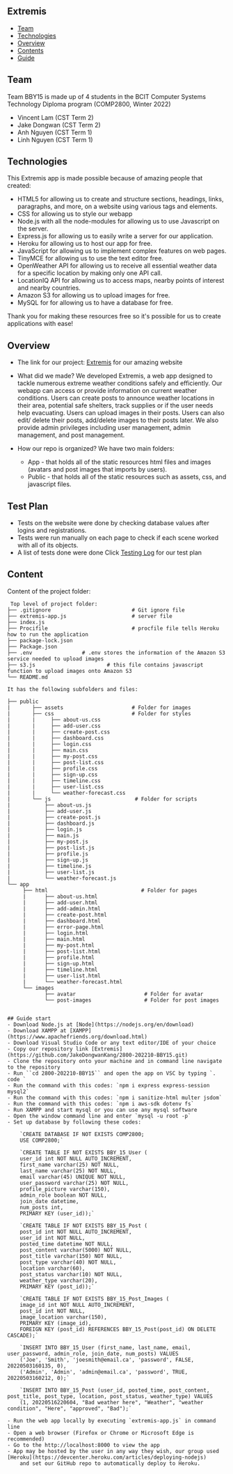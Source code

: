 ## Extremis

* [Team](#team)
* [Technologies](#technologies)
* [Overview](#overview)
* [Contents](#content)
* [Guide](#guide)

## Team 
Team BBY15 is made up of 4 students in the BCIT Computer Systems Technology Diploma program (COMP2800, Winter 2022)
- Vincent Lam (CST Term 2)
- Jake Dongwan (CST Term 2)
- Anh Nguyen (CST Term 1)
- Linh Nguyen (CST Term 1)
	
## Technologies
This Extremis app is made possible because of amazing people that created:
* HTML5 for allowing us to create and structure sections, headings, links, paragraphs, and more, on a website using various tags and elements.
* CSS for allowing us to style our webapp
* Node.js with all the node-modules for allowing us to use Javascript on the server.
* Express.js for allowing us to easily write a server for our application.
* Heroku for allowing us to host our app for free.
* JavaScript for allowing us to implement complex features on web pages.
* TinyMCE for allowing us to use the text editor free.
* OpenWeather API for allowing us to receive all essential weather data for a specific location by making only one API call.
* LocationIQ API for allowing us to access maps, nearby points of interest and nearby countries.
* Amazon S3 for allowing us to upload images for free.
* MySQL for for allowing us to have a database for free.

Thank you for making these resources free so it's possible for us to create applications with ease!

## Overview
- The link for our project: [Extremis](https://extremis-bby15.herokuapp.com) for our amazing website
- What did we made?
    We developed Extremis, a web app designed to tackle numerous extreme weather conditions safely and efficiently.
    Our webapp can access or provide information on current weather conditions. 
    Users can create posts to announce weather locations in their area, potential safe shelters, track supplies or if the user needs help evacuating.
    Users can upload images in their posts. Users can also edit/ delete their posts, add/delete images to their posts later. 
    We also provide admin privileges including user management, admin management, and post management.

- How our repo is organized?
We have two main folders: 
    * App - that holds all of the static resources html files and images (avatars and post images that imports by users).
    * Public - that holds all of the static resources such as assets, css, and javascript files.

## Test Plan
* Tests on the website were done by checking database values after logins and registrations.
* Tests were run manually on each page to check if each scene worked with all of its objects.
* A list of tests done were done
Click [Testing Log](https://docs.google.com/spreadsheets/d/1onjpp5LQvqqrM0Xsta7xTYl7vPLh-7MX15hi9F9XHmE/edit#gid=394496370) for our test plan


## Content
Content of the project folder:

```
 Top level of project folder: 
├── .gitignore                          # Git ignore file
├── extremis-app.js                     # server file
├── index.js                 
├── Procifile                           # procfile file tells Heroku how to run the application
├── package-lock.json
├── Package.json 
├── .env				# .env stores the information of the Amazon S3 service needed to upload images
├── s3.js            			# this file contains javascript function to upload images onto Amazon S3
└── README.md               

It has the following subfolders and files:

├── public
|       ├── assets                      # Folder for images
|       ├── css                         # Folder for styles 
|       |     ├── about-us.css
|       |     ├── add-user.css              
|       |     ├── create-post.css            
|       |     ├── dashboard.css              
|       |     ├── login.css               
|       |     ├── main.css
|       |     ├── my-post.css
|       |     ├── post-list.css             
|       |     ├── profile.css        
|       |     ├── sign-up.css             
|       |     ├── timeline.css              
|       |     ├── user-list.css
|       |     └── weather-forecast.css                        
|       └── js                           # Folder for scripts
|           ├── about-us.js
|           ├── add-user.js               
|           ├── create-post.js            
|           ├── dashboard.js                 
|           ├── login.js               
|           ├── main.js
|           ├── my-post.js
|           ├── post-list.js             
|           ├── profile.js           
|           ├── sign-up.js              
|           ├── timeline.js              
|           ├── user-list.js
|           └── weather-forecast.js
└── app
     ├── html                              # Folder for pages  
     |      ├── about-us.html
     |      ├── add-user.html 
     |      ├── add-admin.html             
     |      ├── create-post.html            
     |      ├── dashboard.html                 
     |      ├── error-page.html   
     |      ├── login.html               
     |      ├── main.html
     |      ├── my-post.html
     |      ├── post-list.html             
     |      ├── profile.html           
     |      ├── sign-up.html              
     |      ├── timeline.html              
     |      ├── user-list.html
     |      └── weather-forecast.html                          
     └── images 
            ├── avatar                      # Folder for avatar    
            └── post-images                 # Folder for post images       


## Guide start
- Download Node.js at [Node](https://nodejs.org/en/download)
- Download XAMPP at [XAMPP](https://www.apachefriends.org/download.html)
- Download Visual Studio Code or any text editor/IDE of your choice
- Copy our repository link [Extremis](https://github.com/JakeDongwanKang/2800-202210-BBY15.git)
- Clone the repository onto your machine and in command line navigate to the repository
- Run ``cd 2800-202210-BBY15`` and open the app on VSC by typing `. code `
- Run the command with this codes: `npm i express express-session mysql2`
- Run the command with this codes: `npm i sanitize-html multer jsdom`
- Run the command with this codes: `npm i aws-sdk dotenv fs`
- Run XAMPP and start mysql or you can use any mysql software
- Open the window command line and enter `mysql -u root -p`
- Set up database by following these codes:

    `CREATE DATABASE IF NOT EXISTS COMP2800;
    USE COMP2800;`

    `CREATE TABLE IF NOT EXISTS BBY_15_User (
    user_id int NOT NULL AUTO_INCREMENT,
    first_name varchar(25) NOT NULL,
    last_name varchar(25) NOT NULL,
    email varchar(45) UNIQUE NOT NULL,
    user_password varchar(25) NOT NULL,
    profile_picture varchar(150),
    admin_role boolean NOT NULL,
    join_date datetime,
    num_posts int,
    PRIMARY KEY (user_id));`

    `CREATE TABLE IF NOT EXISTS BBY_15_Post (
    post_id int NOT NULL AUTO_INCREMENT,
    user_id int NOT NULL,
    posted_time datetime NOT NULL,
    post_content varchar(5000) NOT NULL,
    post_title varchar(150) NOT NULL,
    post_type varchar(40) NOT NULL,
    location varchar(60),
    post_status varchar(10) NOT NULL,
    weather_type varchar(20),
    PRIMARY KEY (post_id));`

    `CREATE TABLE IF NOT EXISTS BBY_15_Post_Images (
    image_id int NOT NULL AUTO_INCREMENT,
    post_id int NOT NULL,
    image_location varchar(150),
    PRIMARY KEY (image_id),
    FOREIGN KEY (post_id) REFERENCES BBY_15_Post(post_id) ON DELETE CASCADE);`

    `INSERT INTO BBY_15_User (first_name, last_name, email, user_password, admin_role, join_date, num_posts) VALUES 
    ('Joe', 'Smith', 'joesmith@email.ca', 'password', FALSE, 20220503160135, 0),
    ('Admin', 'Admin', 'admin@email.ca', 'password', TRUE, 20220503160212, 0);`

    `INSERT INTO BBY_15_Post (user_id, posted_time, post_content, post_title, post_type, location, post_status, weather_type) VALUES
    (1, 20220516220604, "Bad weather here", "Weather", "weather condition", "Here", "approved", "Bad");`

- Run the web app locally by executing `extremis-app.js` in command line
- Open a web browser (Firefox or Chrome or Microsoft Edge is recommended)
- Go to the http://localhost:8000 to view the app
- App may be hosted by the user in any way they wish, our group used [Heroku](https://devcenter.heroku.com/articles/deploying-nodejs) 
    and set our GitHub repo to automatically deploy to Heroku. 

```

